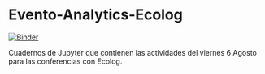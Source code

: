 # Evento-Analytics-Ecolog

[![Binder](https://mybinder.org/badge_logo.svg)](https://mybinder.org/v2/gh/copa-uniandes/Evento-Analytics-Ecolog/main)

Cuadernos de Jupyter que contienen las actividades del viernes 6 Agosto para las conferencias con Ecolog. 
